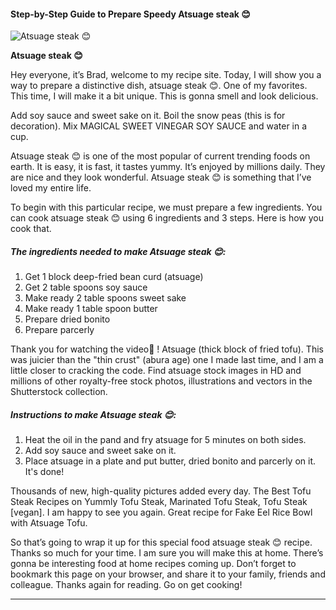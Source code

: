             

#### Step-by-Step Guide to Prepare Speedy Atsuage steak 😊

![Atsuage steak 😊](https://img-global.cpcdn.com/recipes/8223bdbba170031b/751x532cq70/atsuage-steak-%f0%9f%98%8a-recipe-main-photo.jpg)

**Atsuage steak 😊**

Hey everyone, it’s Brad, welcome to my recipe site. Today, I will show you a way to prepare a distinctive dish, atsuage steak 😊. One of my favorites. This time, I will make it a bit unique. This is gonna smell and look delicious.

Add soy sauce and sweet sake on it. Boil the snow peas (this is for decoration). Mix MAGICAL SWEET VINEGAR SOY SAUCE and water in a cup.

Atsuage steak 😊 is one of the most popular of current trending foods on earth. It is easy, it is fast, it tastes yummy. It’s enjoyed by millions daily. They are nice and they look wonderful. Atsuage steak 😊 is something that I’ve loved my entire life.

To begin with this particular recipe, we must prepare a few ingredients. You can cook atsuage steak 😊 using 6 ingredients and 3 steps. Here is how you cook that.

##### The ingredients needed to make Atsuage steak 😊:

1.  Get 1 block deep-fried bean curd (atsuage)
2.  Get 2 table spoons soy sauce
3.  Make ready 2 table spoons sweet sake
4.  Make ready 1 table spoon butter
5.  Prepare dried bonito
6.  Prepare parcerly

Thank you for watching the video💖 ! Atsuage (thick block of fried tofu). This was juicier than the "thin crust" (abura age) one I made last time, and I am a little closer to cracking the code. Find atsuage stock images in HD and millions of other royalty-free stock photos, illustrations and vectors in the Shutterstock collection.

##### Instructions to make Atsuage steak 😊:

1.  Heat the oil in the pand and fry atsuage for 5 minutes on both sides.
2.  Add soy sauce and sweet sake on it.
3.  Place atsuage in a plate and put butter, dried bonito and parcerly on it. It's done!

Thousands of new, high-quality pictures added every day. The Best Tofu Steak Recipes on Yummly Tofu Steak, Marinated Tofu Steak, Tofu Steak \[vegan\]. I am happy to see you again. Great recipe for Fake Eel Rice Bowl with Atsuage Tofu.

So that’s going to wrap it up for this special food atsuage steak 😊 recipe. Thanks so much for your time. I am sure you will make this at home. There’s gonna be interesting food at home recipes coming up. Don’t forget to bookmark this page on your browser, and share it to your family, friends and colleague. Thanks again for reading. Go on get cooking!

* * *
